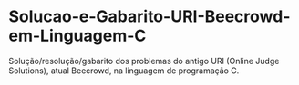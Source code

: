 # Solucao-e-Gabarito-URI-Beecrowd-em-Linguagem-C

Solução/resolução/gabarito dos problemas do antigo URI (Online Judge Solutions), atual Beecrowd, na linguagem de programação C. 
